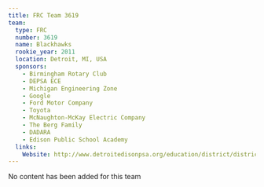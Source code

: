 ```yaml
---
title: FRC Team 3619
team:
  type: FRC
  number: 3619
  name: Blackhawks
  rookie_year: 2011
  location: Detroit, MI, USA
  sponsors:
    - Birmingham Rotary Club
    - DEPSA ECE
    - Michigan Engineering Zone
    - Google
    - Ford Motor Company
    - Toyota
    - McNaughton-McKay Electric Company
    - The Berg Family
    - DADARA
    - Edison Public School Academy
  links:
    Website: http://www.detroitedisonpsa.org/education/district/district.php?sectionid=1
---
```

No content has been added for this team